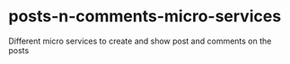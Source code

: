 # posts-n-comments-micro-services
Different micro services to create and show post and comments on the posts
